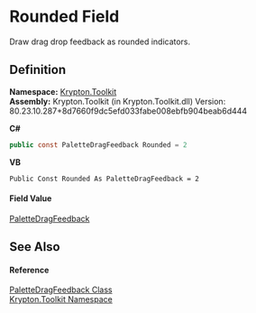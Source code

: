 # Rounded Field


Draw drag drop feedback as rounded indicators.



## Definition
**Namespace:** <a href="79d2eac2-21f4-54ff-7552-b20c33c30600.md">Krypton.Toolkit</a>  
**Assembly:** Krypton.Toolkit (in Krypton.Toolkit.dll) Version: 80.23.10.287+8d7660f9dc5efd033fabe008ebfb904beab6d444

**C#**
``` C#
public const PaletteDragFeedback Rounded = 2
```
**VB**
``` VB
Public Const Rounded As PaletteDragFeedback = 2
```



#### Field Value
<a href="9f511e51-6b63-a2b7-0cb7-fd7fe3a274a4.md">PaletteDragFeedback</a>

## See Also


#### Reference
<a href="9f511e51-6b63-a2b7-0cb7-fd7fe3a274a4.md">PaletteDragFeedback Class</a>  
<a href="79d2eac2-21f4-54ff-7552-b20c33c30600.md">Krypton.Toolkit Namespace</a>  
